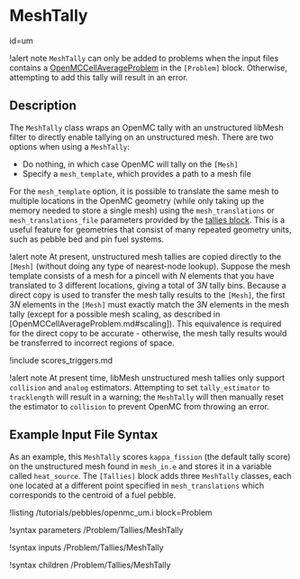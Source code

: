 # MeshTally
  id=um

!alert note
`MeshTally` can only be added to problems when the input files contains a [OpenMCCellAverageProblem](OpenMCCellAverageProblem.md)
in the `[Problem]` block. Otherwise, attempting to add this tally will result in an error.

## Description

The `MeshTally` class wraps an OpenMC tally with an unstructured libMesh filter to directly enable tallying on an unstructured mesh.
There are two options when using a `MeshTally`:

- Do nothing, in which case OpenMC will tally on the `[Mesh]`
- Specify a `mesh_template`, which provides a path to a mesh file

For the `mesh_template` option, it is possible
to translate the same mesh to multiple locations in the OpenMC geometry
(while only taking up the memory needed to store a single mesh) using
the `mesh_translations` or `mesh_translations_file` parameters provided by
the [tallies block](AddTallyAction.md). This is a useful feature for
geometries that consist of many repeated geometry units, such as pebble bed and pin fuel
systems.

!alert note
At present, unstructured mesh tallies are copied directly to the `[Mesh]` (without
doing any type of nearest-node lookup).
Suppose the mesh template consists of a mesh for a pincell with $N$ elements
that you have translated to 3 different locations, giving a total of $3N$ tally
bins. Because a direct copy is used to transfer the mesh tally results to the `[Mesh]`,
the first $3N$ elements in the `[Mesh]` must exactly match the $3N$ elements in
the mesh tally (except for a possible mesh scaling, as described in [OpenMCCellAverageProblem.md#scaling]).
This equivalence is required for the direct copy to be accurate - otherwise, the
mesh tally results would be transferred to incorrect regions of space.

!include scores_triggers.md

!alert note
At present time, libMesh unstructured mesh tallies only support `collision` and `analog` estimators. Attempting to set `tally_estimator`
to `tracklength` will result in a warning; the `MeshTally` will then manually reset the estimator to `collision` to prevent OpenMC from
throwing an error.

## Example Input File Syntax

As an example, this `MeshTally` scores `kappa_fission` (the default tally score) on the unstructured mesh
found in `mesh_in.e` and stores it in a variable called `heat_source`. The `[Tallies]` block adds three
`MeshTally` classes, each one located at a different point specified in `mesh_translations` which corresponds
to the centroid of a fuel pebble.

!listing /tutorials/pebbles/openmc_um.i
  block=Problem

!syntax parameters /Problem/Tallies/MeshTally

!syntax inputs /Problem/Tallies/MeshTally

!syntax children /Problem/Tallies/MeshTally
